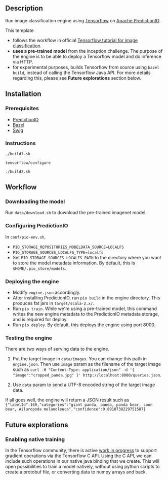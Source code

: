 ## Description

Run image classification engine using [Tensorflow](https://www.tensorflow.org) on [Apache PredictionIO](http://predictionio.incubator.apache.org). 

This template

* follows the workflow in official [Tensorflow tutorial for image classification](https://github.com/tensorflow/models/blob/master/tutorials/image/imagenet/classify_image.py).
* **uses a pre-trained model** from the inception challenge. The purpose of the engine is to be able to deploy a Tensorflow model and do inference via HTTP.
* for experimental purposes, builds Tensorflow from source using `bazel build`, instead of calling the Tensorflow Java API. For more details regarding this, please see **Future explorations** section below.

## Installation
### Prerequisites
* [PredictionIO](http://predictionio.incubator.apache.org)
* [Bazel](https://bazel.build)
* [Swig](http://www.swig.org)

### Instructions
`./build1.sh`

`tensorflow/configure`

`./build2.sh`

## Workflow
### Downloading the model
Run `data/download.sh` to download the pre-trained imagenet model.

### Configuring PredictionIO
In `conf/pio-env.sh`, 

* `PIO_STORAGE_REPOSITORIES_MODELDATA_SOURCE=LOCALFS`
* `PIO_STORAGE_SOURCES_LOCALFS_TYPE=localfs`
* Set `PIO_STORAGE_SOURCES_LOCALFS_PATH` to the directory where you want to store the model metadata information. By default, this is `$HOME/.pio_store/models`.

### Deploying the engine
* Modify `engine.json` accordingly.
* After installing PredictionIO, run `pio build` in the engine directory. This produces fat jars in `target/scala-2.x/`.
* Run `pio train`. While we're using a pre-trained model, this command writes the new engine metadata to the PredictionIO metadata storage, and is required for deploy.
* Run `pio deploy`. By default, this deploys the engine using port 8000.

### Testing the engine
There are two ways of serving data to the engine.

1. Put the target image in `data/images`. You can change this path in `engine.json`. Then use `image` param as the filename of the target image such as `curl -H "Content-Type: application/json" -d '{ "image":"cropped_panda.jpg" }' http://localhost:8000/queries.json`.

2. Use `data` param to send a UTF-8 encoded string of the target image data.

If all goes well, the engine will return a JSON result such as `{"labelId":169,"categories":"giant panda, panda, panda bear, coon bear, Ailuropoda melanoleuca","confidence":0.8910738229751587}`

## Future explorations
### Enabling native training
In the Tensorflow community, there is active [work in progress](https://github.com/tensorflow/tensorflow/issues/6268) to support gradient operations via the Tensorflow C API. Using the C API, we can include such operations in our native java binding that we create. This will open possibilities to train a model natively, without using python scripts to create a protobuf file, or converting data to numpy arrays and back.






